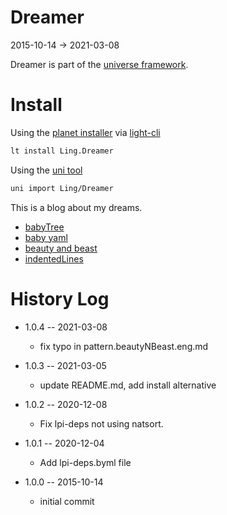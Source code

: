 Dreamer
===============
2015-10-14 -> 2021-03-08



Dreamer is part of the [universe framework](https://github.com/karayabin/universe-snapshot).


Install
=============


Using the [planet installer](https://github.com/lingtalfi/Light_PlanetInstaller) via [light-cli](https://github.com/lingtalfi/Light_Cli)
```bash
lt install Ling.Dreamer
```

Using the [uni tool](https://github.com/lingtalfi/universe-naive-importer)
```bash
uni import Ling/Dreamer
```

This is a blog about my dreams.



- [babyTree](https://github.com/lingtalfi/Dreamer/blob/master/FileSystem/BabyTree/notation-babyTree-2.0.0-eng.md)
- [baby yaml](https://github.com/lingtalfi/Dreamer/blob/master/ArrayConfig/BabyYaml/notation.babyYaml.eng.md)
- [beauty and beast](https://github.com/lingtalfi/Dreamer/blob/master/UnitTesting/BeautyNBeast/pattern.beautyNBeast.eng.md)
- [indentedLines](https://github.com/lingtalfi/Dreamer/blob/master/IndentedLines/notation.indentedLines.eng.md)





History Log
===============

- 1.0.4 -- 2021-03-08

    - fix typo in pattern.beautyNBeast.eng.md

- 1.0.3 -- 2021-03-05

    - update README.md, add install alternative

- 1.0.2 -- 2020-12-08

    - Fix lpi-deps not using natsort.

- 1.0.1 -- 2020-12-04

    - Add lpi-deps.byml file

- 1.0.0 -- 2015-10-14

    - initial commit


